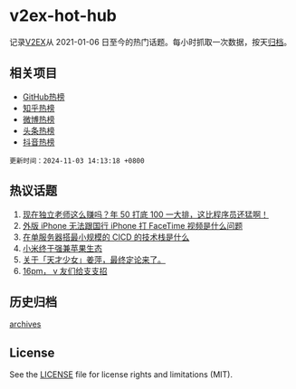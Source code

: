 # v2ex-hot-hub

 记录[V2EX](https://www.v2ex.com/)从 2021-01-06 日至今的热门话题。每小时抓取一次数据，按天[归档](archives)。
 
 ## 相关项目

- [GitHub热榜](https://github.com/snaildev/github-hot-hub)
- [知乎热榜](https://github.com/snaildev/zhihu-hot-hub)
- [微博热榜](https://github.com/snaildev/weibo-hot-hub)
- [头条热榜](https://github.com/snaildev/toutiao-hot-hub)
- [抖音热榜](https://github.com/snaildev/douyin-hot-hub)


 `更新时间：2024-11-03 14:13:18 +0800`

## 热议话题

1. [现在独立老师这么赚吗？年 50 打底 100 一大排，这比程序员还猛啊！](https://www.v2ex.com/t/1086054)
1. [外版 iPhone 无法跟国行 iPhone 打 FaceTime 视频是什么问题](https://www.v2ex.com/t/1086046)
1. [在单服务器搭最小规模的 CICD 的技术栈是什么](https://www.v2ex.com/t/1086033)
1. [小米终于强兼苹果生态](https://www.v2ex.com/t/1086076)
1. [关于「天才少女」姜萍，最终定论来了。](https://www.v2ex.com/t/1086138)
1. [16pm， v 友们给支支招](https://www.v2ex.com/t/1086122)

## 历史归档

[archives](archives)

## License

See the [LICENSE](LICENSE) file for license rights and limitations (MIT).
